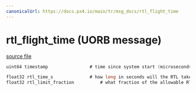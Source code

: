 ```yaml
---
canonicalUrl: https://docs.px4.io/main/tr/msg_docs/rtl_flight_time
---
```


# rtl_flight_time (UORB message)



[source file](https://github.com/PX4/PX4-Autopilot/blob/release/1.13/msg/rtl_flight_time.msg)

```c
uint64 timestamp                # time since system start (microseconds)

float32 rtl_time_s              # how long in seconds will the RTL take
float32 rtl_limit_fraction          # what fraction of the allowable RTL time would be taken

```
